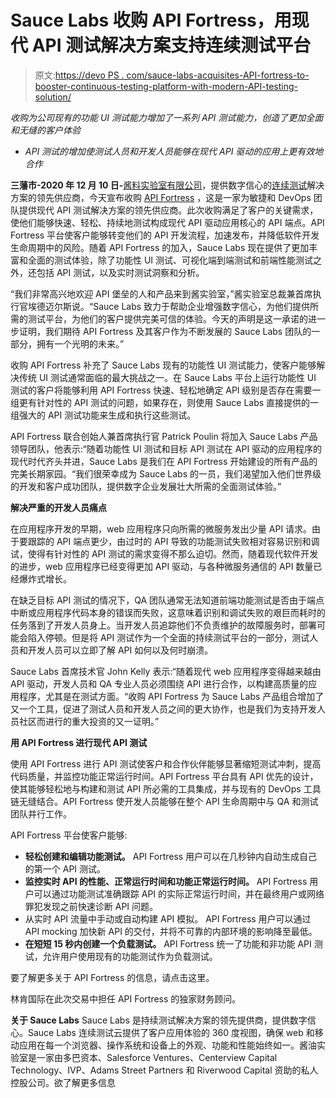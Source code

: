 # Sauce Labs 收购 API Fortress，用现代 API 测试解决方案支持连续测试平台

> 原文:[https://devo PS . com/sauce-labs-acquisites-API-fortress-to-booster-continuous-testing-platform-with-modern-API-testing-solution/](https://devops.com/sauce-labs-acquires-api-fortress-to-bolster-continuous-testing-platform-with-modern-api-testing-solution/)

*收购为公司现有的功能 UI 测试能力增加了一系列 API 测试能力，创造了更加全面和无缝的客户体验*

*   *API 测试的增加使测试人员和开发人员能够在现代 API 驱动的应用上更有效地合作*

**三藩市-2020 年 12 月 10 日-**[酱料实验室有限公司](https://www.saucelabs.com/)，提供数字信心的[连续测试](https://saucelabs.com/solutions/continuous-testing)解决方案的领先供应商，今天宣布收购 [API Fortress](https://apifortress.com/) ，这是一家为敏捷和 DevOps 团队提供现代 API 测试解决方案的领先供应商。此次收购满足了客户的关键需求，使他们能够快速、轻松、持续地测试构成现代 API 驱动应用核心的 API 端点。API Fortress 平台使客户能够转变他们的 API 开发流程，加速发布，并降低软件开发生命周期中的风险。随着 API Fortress 的加入，Sauce Labs 现在提供了更加丰富和全面的测试体验，除了功能性 UI 测试、可视化端到端测试和前端性能测试之外，还包括 API 测试，以及实时测试洞察和分析。

“我们非常高兴地欢迎 API 堡垒的人和产品来到酱实验室，”酱实验室总裁兼首席执行官埃德迈尔斯说。“Sauce Labs 致力于帮助企业增强数字信心，为他们提供所需的测试平台，为他们的客户提供完美可信的体验。今天的声明是这一承诺的进一步证明，我们期待 API Fortress 及其客户作为不断发展的 Sauce Labs 团队的一部分，拥有一个光明的未来。”

收购 API Fortress 补充了 Sauce Labs 现有的功能性 UI 测试能力，使客户能够解决传统 UI 测试通常面临的最大挑战之一。在 Sauce Labs 平台上运行功能性 UI 测试的客户将能够利用 API Fortress 快速、轻松地确定 API 级别是否存在需要一组更有针对性的 API 测试的问题，如果存在，则使用 Sauce Labs 直接提供的一组强大的 API 测试功能来生成和执行这些测试。

API Fortress 联合创始人兼首席执行官 Patrick Poulin 将加入 Sauce Labs 产品领导团队，他表示:“随着功能性 UI 测试和目标 API 测试在 API 驱动的应用程序的现代时代齐头并进，Sauce Labs 是我们在 API Fortress 开始建设的所有产品的完美长期家园。“我们很荣幸成为 Sauce Labs 的一员，我们渴望加入他们世界级的开发和客户成功团队，提供数字企业发展壮大所需的全面测试体验。”

**解决严重的开发人员痛点**

在应用程序开发的早期，web 应用程序只向所需的微服务发出少量 API 请求。由于要跟踪的 API 端点更少，由过时的 API 导致的功能测试失败相对容易识别和调试，使得有针对性的 API 测试的需求变得不那么迫切。然而，随着现代软件开发的进步，web 应用程序已经变得更加 API 驱动，与各种微服务通信的 API 数量已经爆炸式增长。

在缺乏目标 API 测试的情况下，QA 团队通常无法知道前端功能测试是否由于端点中断或应用程序代码本身的错误而失败，这意味着识别和调试失败的艰巨而耗时的任务落到了开发人员身上。当开发人员追踪他们不负责维护的故障服务时，部署可能会陷入停顿。但是将 API 测试作为一个全面的持续测试平台的一部分，测试人员和开发人员可以立即了解 API 如何以及何时崩溃。

Sauce Labs 首席技术官 John Kelly 表示:“随着现代 web 应用程序变得越来越由 API 驱动，开发人员和 QA 专业人员必须围绕 API 进行合作，以构建高质量的应用程序，尤其是在测试方面。“收购 API Fortress 为 Sauce Labs 产品组合增加了又一个工具，促进了测试人员和开发人员之间的更大协作，也是我们为支持开发人员社区而进行的重大投资的又一证明。”

**用 API Fortress 进行现代 API 测试**

使用 API Fortress 进行 API 测试使客户和合作伙伴能够显著缩短测试冲刺，提高代码质量，并监控功能正常运行时间。API Fortress 平台具有 API 优先的设计，使其能够轻松地与构建和测试 API 所必需的工具集成，并与现有的 DevOps 工具链无缝结合。API Fortress 使开发人员能够在整个 API 生命周期中与 QA 和测试团队并行工作。

API Fortress 平台使客户能够:

*   **轻松创建和编辑功能测试。** API Fortress 用户可以在几秒钟内自动生成自己的第一个 API 测试。
*   **监控实时 API 的性能、正常运行时间和功能正常运行时间。** API Fortress 用户可以通过功能测试准确跟踪 API 的实际正常运行时间，并在最终用户或网络罪犯发现之前快速诊断 API 问题。
*   从实时 API 流量中手动或自动构建 API 模拟。 API Fortress 用户可以通过 API mocking 加快新 API 的交付，并将不可靠的内部环境的影响降至最低。
*   **在短短 15 秒内创建一个负载测试。** API Fortress 统一了功能和非功能 API 测试，允许用户使用现有的功能测试作为负载测试。

要了解更多关于 API Fortress 的信息，请点击这里。

林肯国际在此次交易中担任 API Fortress 的独家财务顾问。

**关于 Sauce Labs** Sauce Labs 是持续测试解决方案的领先提供商，提供数字信心。Sauce Labs 连续测试云提供了客户应用体验的 360 度视图，确保 web 和移动应用在每一个浏览器、操作系统和设备上的外观、功能和性能始终如一。酱油实验室是一家由多巴资本、Salesforce Ventures、Centerview Capital Technology、IVP、Adams Street Partners 和 Riverwood Capital 资助的私人控股公司。欲了解更多信息
